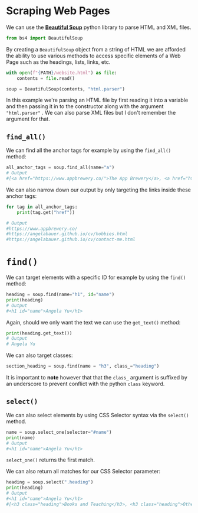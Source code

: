 # Scraping Web Pages

We can use the [**Beautiful Soup**](https://www.crummy.com/software/BeautifulSoup/bs4/doc/) python library to parse HTML and XML files. 
```python
from bs4 import BeautifulSoup
```

By creating a `BeautifulSoup` object from a string of HTML we are afforded the ability to use various methods to access specific elements of a Web Page such as the headings, lists, links, etc.

```python
with open(f"{PATH}/website.html") as file:
    contents = file.read()

soup = BeautifulSoup(contents, "html.parser")
```

In this example we're parsing an HTML file by first reading it into a variable and then passing it in to the constructor along with the argument `"html.parser"` . We can also parse XML files but I don't remember the argument for that. 

## `find_all()`

We can find all the anchor tags for example by using the `find_all()` method:

```python
all_anchor_tags = soup.find_all(name="a")
# Output
#[<a href="https://www.appbrewery.co/">The App Brewery</a>, <a href="https://angelabauer.github.io/cv/hobbies.html">My Hobbies</a>, <a href="https://angelabauer.github.io/cv/contact-me.html">Contact Me</a>]
```

We can also narrow down our output by only targeting the links inside these anchor tags:

```python
for tag in all_anchor_tags:
    print(tag.get("href"))

# Output
#https://www.appbrewery.co/
#https://angelabauer.github.io/cv/hobbies.html
#https://angelabauer.github.io/cv/contact-me.html
```

# `find()`

We can target elements with a specific ID for example by using the `find()` method:

```python
heading = soup.find(name="h1", id="name")
print(heading)
# Output
#<h1 id="name">Angela Yu</h1>
```

Again, should we only want the text we can use the `get_text()` method:

```python
print(heading.get_text())
# Output
# Angela Yu
```

We can also target classes:

```python
section_heading = soup.find(name = "h3", class_="heading")
```

It is important to **note** however that that the `class_` argument is suffixed by an underscore to prevent conflict with the python `class` keyword.

## `select()`

We can also select elements by using CSS Selector syntax via the `select()` method.

```python
name = soup.select_one(selector="#name")
print(name)
# Output
#<h1 id="name">Angela Yu</h1>
```

`select_one()` returns the first match.

We can also return all matches for our CSS Selector parameter:

```python
heading = soup.select(".heading")
print(heading)
# Output
#<h1 id="name">Angela Yu</h1>
#[<h3 class="heading">Books and Teaching</h3>, <h3 class="heading">Other Pages</h3>]
```